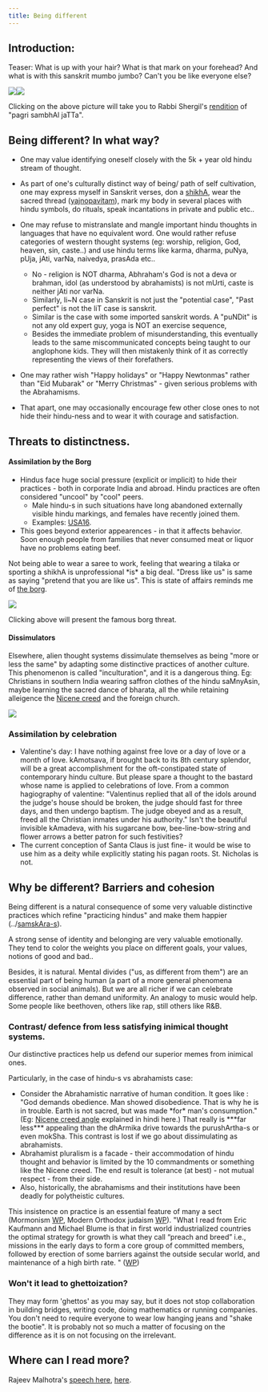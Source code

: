 ```yaml
---
title: Being different
---
```


## Introduction:

Teaser: What is up with your hair? What is that mark on your forehead? And what is with this sanskrit mumbo jumbo? Can't you be like everyone else?  
  
[![](https://upload.wikimedia.org/wikipedia/commons/thumb/2/25/Indian_army_soldier_aim.jpg/800px-Indian_army_soldier_aim.jpg)](http://www.youtube.com/watch?v=zvyKkcbPaz0)[![](http://i.imgur.com/CERwkub.jpg)](https://www.youtube.com/watch?v=zvyKkcbPaz0)  
  
Clicking on the above picture will take you to Rabbi Shergil's [rendition](https://www.youtube.com/watch?v=zvyKkcbPaz0) of "pagri sambhAl jaTTa".

## Being different? In what way?

- One may value identifying oneself closely with the 5k + year old hindu stream of thought.  
    
- As part of one's culturally distinct way of being/ path of self cultivation, one may express myself in Sanskrit verses, don a [shikhA](https://en.wikipedia.org/wiki/File:Mvsivan.jpg), wear the sacred thread ([yajnopavitam](https://en.wikipedia.org/wiki/Upanayana)), mark my body in several places with hindu symbols, do rituals, speak incantations in private and public etc..
- One may refuse to mistranslate and mangle important hindu thoughts in languages that have no equivalent word. One would rather refuse categories of western thought systems (eg: worship, religion, God, heaven, sin, caste..) and use hindu terms like karma, dharma, puNya, pUja, jAti, varNa, naivedya, prasAda etc..   
    - No - religion is NOT dharma, Abhraham's God is not a deva or brahman, idol (as understood by abrahamists) is not mUrti, caste is neither jAti nor varNa.
    - Similarly, li~N case in Sanskrit is not just the "potential case", "Past perfect" is not the liT case is sanskrit.
    - Similar is the case with some imported sanskrit words. A "puNDit" is not any old expert guy, yoga is NOT an exercise sequence,
    - Besides the immediate problem of misunderstanding, this eventually leads to the same miscommunicated concepts being taught to our anglophone kids. They will then mistakenly think of it as correctly representing the views of their forefathers.
- One may rather wish "Happy holidays" or "Happy Newtonmas" rather than "Eid Mubarak" or "Merry Christmas" - given serious problems with the Abrahamisms.  
    
- That apart, one may occasionally encourage few other close ones to not hide their hindu-ness and to wear it with courage and satisfaction.  
    

## Threats to distinctness.

#### Assimilation by the Borg

- Hindus face huge social pressure (explicit or implicit) to hide their practices - both in corporate India and abroad. Hindu practices are often considered "uncool" by "cool" peers.
    - Male hindu-s in such situations have long abandoned externally visible hindu markings, and females have recently joined them.
    - Examples: [USA16](https://www.indiacurrents.com/articles/2016/02/02/embarassed-my-indianness).
- This goes beyond exterior appearences - in that it affects behavior. Soon enough people from families that never consumed meat or liquor have no problems eating beef.  
    

Not being able to wear a saree to work, feeling that wearing a tilaka or sporting a shikhA is unprofessional \*is\* a big deal. "Dress like us" is same as saying "pretend that you are like us". This is state of affairs reminds me of [the borg](http://www.youtube.com/watch?v=AyenRCJ_4Ww).

[![](https://upload.wikimedia.org/wikipedia/en/a/a1/Picard_as_Locutus.jpg)](http://www.youtube.com/watch?v=AyenRCJ_4Ww)

Clicking above will present the famous borg threat.

#### Dissimulators  

Elsewhere, alien thought systems dissimulate themselves as being "more or less the same" by adapting some distinctive practices of another culture. This phenomenon is called "inculturation", and it is a dangerous thing. Eg: Christians in southern India wearing saffron clothes of the hindu saMnyAsin, maybe learning the sacred dance of bharata, all the while retaining alleigence the [Nicene creed](https://en.wikipedia.org/wiki/Nicene_Creed) and the foreign church.

[![](http://ia.media-imdb.com/images/M/MV5BNzA0MzI4NDI1N15BMl5BanBnXkFtZTcwNDQxMDc3Nw@@._V1_SY317_CR5,0,214,317_.jpg)](http://www.youtube.com/watch?v=WFnSxeDfENk)  

### Assimilation by celebration

- Valentine's day: I have nothing against free love or a day of love or a month of love. kAmotsava, if brought back to its 8th century splendor, will be a great accomplishment for the oft-constipated state of contemporary hindu culture. But please spare a thought to the bastard whose name is applied to celebrations of love. From a common hagiography of valentine: "Valentinus replied that all of the idols around the judge's house should be broken, the judge should fast for three days, and then undergo baptism. The judge obeyed and as a result, freed all the Christian inmates under his authority." Isn't the beautiful invisible kAmadeva, with his sugarcane bow, bee-line-bow-string and flower arrows a better patron for such festivities?
- The current conception of Santa Claus is just fine- it would be wise to use him as a deity while explicitly stating his pagan roots. St. Nicholas is not.

## Why be different? Barriers and cohesion

Being different is a natural consequence of some very valuable distinctive practices which refine "practicing hindus" and make them happier (../[samskAra-s](../presentations/)).

A strong sense of identity and belonging are very valuable emotionally. They tend to color the weights you place on different goals, your values, notions of good and bad..

Besides, it is natural. Mental divides ("us, as different from them") are an essential part of being human (a part of a more general phenomena observed in social animals). But we are all richer if we can celebrate difference, rather than demand uniformity. An analogy to music would help. Some people like beethoven, others like rap, still others like R&B.

### Contrast/ defence from less satisfying inimical thought systems.

Our distinctive practices help us defend our superior memes from inimical ones.

Particularly, in the case of hindu-s vs abrahamists case:

- Consider the Abrahamistic narrative of human condition. It goes like : "God demands obedience. Man showed disobedience. That is why he is in trouble. Earth is not sacred, but was made \*for\* man's consumption." (Eg: [Nicene creed angle](http://www.youtube.com/watch?v=LlO6azBEVuM) explained in hindi here.) That really is \*\*\*far less\*\*\* appealing than the dhArmika drive towards the purushArtha-s or even mokSha. This contrast is lost if we go about dissimulating as abrahamists.
- Abrahamist pluralism is a facade - their accommodation of hindu thought and behavior is limited by the 10 commandments or something like the Nicene creed. The end result is tolerance (at best) - not mutual respect - from their side.
- Also, historically, the abrahamisms and their institutions have been deadly for polytheistic cultures.

This insistence on practice is an essential feature of many a sect (Mormonism [WP](https://agnimaan.wordpress.com/2015/08/31/an-appraisal-about-mormonism-from-the-hindu-standpoint-benefits-cohesion-barriers/), Modern Orthodox judaism [WP](https://agnimaan.wordpress.com/2015/08/31/modern-orthodoxy-as-a-glue-between-the-ultra-orthodox-and-the-liberal-the-jewish-example/)). "What I read from Eric Kaufmann and Michael Blume is that in first world industrialized countries the optimal strategy for growth is what they call “preach and breed” i.e., missions in the early days to form a core group of committed members, followed by erection of some barriers against the outside secular world, and maintenance of a high birth rate. " ([WP](https://agnimaan.wordpress.com/2015/08/31/an-appraisal-about-mormonism-from-the-hindu-standpoint-benefits-cohesion-barriers/))

### Won't it lead to ghettoization?

They may form 'ghettos' as you may say, but it does not stop collaboration in building bridges, writing code, doing mathematics or running companies. You don't need to require everyone to wear low hanging jeans and "shake the bootie". It is probably not so much a matter of focusing on the difference as it is on not focusing on the irrelevant.

## Where can I read more?

Rajeev Malhotra's [speech here](http://www.youtube.com/watch?v=Z7B5IZZhoAI), [here](http://www.youtube.com/watch?v=Z7B5IZZhoAI).